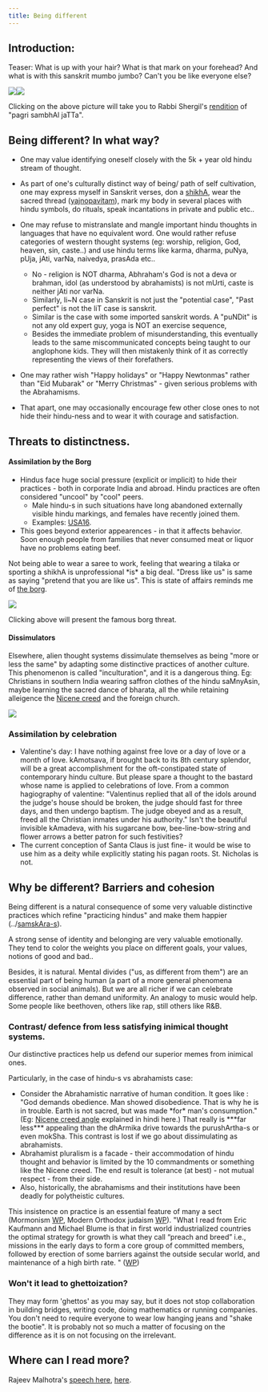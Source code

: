 ```yaml
---
title: Being different
---
```


## Introduction:

Teaser: What is up with your hair? What is that mark on your forehead? And what is with this sanskrit mumbo jumbo? Can't you be like everyone else?  
  
[![](https://upload.wikimedia.org/wikipedia/commons/thumb/2/25/Indian_army_soldier_aim.jpg/800px-Indian_army_soldier_aim.jpg)](http://www.youtube.com/watch?v=zvyKkcbPaz0)[![](http://i.imgur.com/CERwkub.jpg)](https://www.youtube.com/watch?v=zvyKkcbPaz0)  
  
Clicking on the above picture will take you to Rabbi Shergil's [rendition](https://www.youtube.com/watch?v=zvyKkcbPaz0) of "pagri sambhAl jaTTa".

## Being different? In what way?

- One may value identifying oneself closely with the 5k + year old hindu stream of thought.  
    
- As part of one's culturally distinct way of being/ path of self cultivation, one may express myself in Sanskrit verses, don a [shikhA](https://en.wikipedia.org/wiki/File:Mvsivan.jpg), wear the sacred thread ([yajnopavitam](https://en.wikipedia.org/wiki/Upanayana)), mark my body in several places with hindu symbols, do rituals, speak incantations in private and public etc..
- One may refuse to mistranslate and mangle important hindu thoughts in languages that have no equivalent word. One would rather refuse categories of western thought systems (eg: worship, religion, God, heaven, sin, caste..) and use hindu terms like karma, dharma, puNya, pUja, jAti, varNa, naivedya, prasAda etc..   
    - No - religion is NOT dharma, Abhraham's God is not a deva or brahman, idol (as understood by abrahamists) is not mUrti, caste is neither jAti nor varNa.
    - Similarly, li~N case in Sanskrit is not just the "potential case", "Past perfect" is not the liT case is sanskrit.
    - Similar is the case with some imported sanskrit words. A "puNDit" is not any old expert guy, yoga is NOT an exercise sequence,
    - Besides the immediate problem of misunderstanding, this eventually leads to the same miscommunicated concepts being taught to our anglophone kids. They will then mistakenly think of it as correctly representing the views of their forefathers.
- One may rather wish "Happy holidays" or "Happy Newtonmas" rather than "Eid Mubarak" or "Merry Christmas" - given serious problems with the Abrahamisms.  
    
- That apart, one may occasionally encourage few other close ones to not hide their hindu-ness and to wear it with courage and satisfaction.  
    

## Threats to distinctness.

#### Assimilation by the Borg

- Hindus face huge social pressure (explicit or implicit) to hide their practices - both in corporate India and abroad. Hindu practices are often considered "uncool" by "cool" peers.
    - Male hindu-s in such situations have long abandoned externally visible hindu markings, and females have recently joined them.
    - Examples: [USA16](https://www.indiacurrents.com/articles/2016/02/02/embarassed-my-indianness).
- This goes beyond exterior appearences - in that it affects behavior. Soon enough people from families that never consumed meat or liquor have no problems eating beef.  
    

Not being able to wear a saree to work, feeling that wearing a tilaka or sporting a shikhA is unprofessional \*is\* a big deal. "Dress like us" is same as saying "pretend that you are like us". This is state of affairs reminds me of [the borg](http://www.youtube.com/watch?v=AyenRCJ_4Ww).

[![](https://upload.wikimedia.org/wikipedia/en/a/a1/Picard_as_Locutus.jpg)](http://www.youtube.com/watch?v=AyenRCJ_4Ww)

Clicking above will present the famous borg threat.

#### Dissimulators  

Elsewhere, alien thought systems dissimulate themselves as being "more or less the same" by adapting some distinctive practices of another culture. This phenomenon is called "inculturation", and it is a dangerous thing. Eg: Christians in southern India wearing saffron clothes of the hindu saMnyAsin, maybe learning the sacred dance of bharata, all the while retaining alleigence the [Nicene creed](https://en.wikipedia.org/wiki/Nicene_Creed) and the foreign church.

[![](http://ia.media-imdb.com/images/M/MV5BNzA0MzI4NDI1N15BMl5BanBnXkFtZTcwNDQxMDc3Nw@@._V1_SY317_CR5,0,214,317_.jpg)](http://www.youtube.com/watch?v=WFnSxeDfENk)  

### Assimilation by celebration

- Valentine's day: I have nothing against free love or a day of love or a month of love. kAmotsava, if brought back to its 8th century splendor, will be a great accomplishment for the oft-constipated state of contemporary hindu culture. But please spare a thought to the bastard whose name is applied to celebrations of love. From a common hagiography of valentine: "Valentinus replied that all of the idols around the judge's house should be broken, the judge should fast for three days, and then undergo baptism. The judge obeyed and as a result, freed all the Christian inmates under his authority." Isn't the beautiful invisible kAmadeva, with his sugarcane bow, bee-line-bow-string and flower arrows a better patron for such festivities?
- The current conception of Santa Claus is just fine- it would be wise to use him as a deity while explicitly stating his pagan roots. St. Nicholas is not.

## Why be different? Barriers and cohesion

Being different is a natural consequence of some very valuable distinctive practices which refine "practicing hindus" and make them happier (../[samskAra-s](../presentations/)).

A strong sense of identity and belonging are very valuable emotionally. They tend to color the weights you place on different goals, your values, notions of good and bad..

Besides, it is natural. Mental divides ("us, as different from them") are an essential part of being human (a part of a more general phenomena observed in social animals). But we are all richer if we can celebrate difference, rather than demand uniformity. An analogy to music would help. Some people like beethoven, others like rap, still others like R&B.

### Contrast/ defence from less satisfying inimical thought systems.

Our distinctive practices help us defend our superior memes from inimical ones.

Particularly, in the case of hindu-s vs abrahamists case:

- Consider the Abrahamistic narrative of human condition. It goes like : "God demands obedience. Man showed disobedience. That is why he is in trouble. Earth is not sacred, but was made \*for\* man's consumption." (Eg: [Nicene creed angle](http://www.youtube.com/watch?v=LlO6azBEVuM) explained in hindi here.) That really is \*\*\*far less\*\*\* appealing than the dhArmika drive towards the purushArtha-s or even mokSha. This contrast is lost if we go about dissimulating as abrahamists.
- Abrahamist pluralism is a facade - their accommodation of hindu thought and behavior is limited by the 10 commandments or something like the Nicene creed. The end result is tolerance (at best) - not mutual respect - from their side.
- Also, historically, the abrahamisms and their institutions have been deadly for polytheistic cultures.

This insistence on practice is an essential feature of many a sect (Mormonism [WP](https://agnimaan.wordpress.com/2015/08/31/an-appraisal-about-mormonism-from-the-hindu-standpoint-benefits-cohesion-barriers/), Modern Orthodox judaism [WP](https://agnimaan.wordpress.com/2015/08/31/modern-orthodoxy-as-a-glue-between-the-ultra-orthodox-and-the-liberal-the-jewish-example/)). "What I read from Eric Kaufmann and Michael Blume is that in first world industrialized countries the optimal strategy for growth is what they call “preach and breed” i.e., missions in the early days to form a core group of committed members, followed by erection of some barriers against the outside secular world, and maintenance of a high birth rate. " ([WP](https://agnimaan.wordpress.com/2015/08/31/an-appraisal-about-mormonism-from-the-hindu-standpoint-benefits-cohesion-barriers/))

### Won't it lead to ghettoization?

They may form 'ghettos' as you may say, but it does not stop collaboration in building bridges, writing code, doing mathematics or running companies. You don't need to require everyone to wear low hanging jeans and "shake the bootie". It is probably not so much a matter of focusing on the difference as it is on not focusing on the irrelevant.

## Where can I read more?

Rajeev Malhotra's [speech here](http://www.youtube.com/watch?v=Z7B5IZZhoAI), [here](http://www.youtube.com/watch?v=Z7B5IZZhoAI).